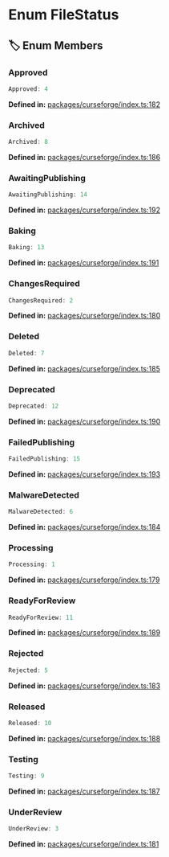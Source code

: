 # Enum FileStatus

## 🏷️ Enum Members

### Approved

```ts
Approved: 4
```
<p style="font-size: 14px; color: var(--vp-c-text-2)">
<strong>Defined in:</strong> <a href="https://github.com/voxelum/minecraft-launcher-core-node/blob/master/packages/curseforge/index.ts#L182" target="_blank" rel="noreferrer">packages/curseforge/index.ts:182</a>
</p>


### Archived

```ts
Archived: 8
```
<p style="font-size: 14px; color: var(--vp-c-text-2)">
<strong>Defined in:</strong> <a href="https://github.com/voxelum/minecraft-launcher-core-node/blob/master/packages/curseforge/index.ts#L186" target="_blank" rel="noreferrer">packages/curseforge/index.ts:186</a>
</p>


### AwaitingPublishing

```ts
AwaitingPublishing: 14
```
<p style="font-size: 14px; color: var(--vp-c-text-2)">
<strong>Defined in:</strong> <a href="https://github.com/voxelum/minecraft-launcher-core-node/blob/master/packages/curseforge/index.ts#L192" target="_blank" rel="noreferrer">packages/curseforge/index.ts:192</a>
</p>


### Baking

```ts
Baking: 13
```
<p style="font-size: 14px; color: var(--vp-c-text-2)">
<strong>Defined in:</strong> <a href="https://github.com/voxelum/minecraft-launcher-core-node/blob/master/packages/curseforge/index.ts#L191" target="_blank" rel="noreferrer">packages/curseforge/index.ts:191</a>
</p>


### ChangesRequired

```ts
ChangesRequired: 2
```
<p style="font-size: 14px; color: var(--vp-c-text-2)">
<strong>Defined in:</strong> <a href="https://github.com/voxelum/minecraft-launcher-core-node/blob/master/packages/curseforge/index.ts#L180" target="_blank" rel="noreferrer">packages/curseforge/index.ts:180</a>
</p>


### Deleted

```ts
Deleted: 7
```
<p style="font-size: 14px; color: var(--vp-c-text-2)">
<strong>Defined in:</strong> <a href="https://github.com/voxelum/minecraft-launcher-core-node/blob/master/packages/curseforge/index.ts#L185" target="_blank" rel="noreferrer">packages/curseforge/index.ts:185</a>
</p>


### Deprecated

```ts
Deprecated: 12
```
<p style="font-size: 14px; color: var(--vp-c-text-2)">
<strong>Defined in:</strong> <a href="https://github.com/voxelum/minecraft-launcher-core-node/blob/master/packages/curseforge/index.ts#L190" target="_blank" rel="noreferrer">packages/curseforge/index.ts:190</a>
</p>


### FailedPublishing

```ts
FailedPublishing: 15
```
<p style="font-size: 14px; color: var(--vp-c-text-2)">
<strong>Defined in:</strong> <a href="https://github.com/voxelum/minecraft-launcher-core-node/blob/master/packages/curseforge/index.ts#L193" target="_blank" rel="noreferrer">packages/curseforge/index.ts:193</a>
</p>


### MalwareDetected

```ts
MalwareDetected: 6
```
<p style="font-size: 14px; color: var(--vp-c-text-2)">
<strong>Defined in:</strong> <a href="https://github.com/voxelum/minecraft-launcher-core-node/blob/master/packages/curseforge/index.ts#L184" target="_blank" rel="noreferrer">packages/curseforge/index.ts:184</a>
</p>


### Processing

```ts
Processing: 1
```
<p style="font-size: 14px; color: var(--vp-c-text-2)">
<strong>Defined in:</strong> <a href="https://github.com/voxelum/minecraft-launcher-core-node/blob/master/packages/curseforge/index.ts#L179" target="_blank" rel="noreferrer">packages/curseforge/index.ts:179</a>
</p>


### ReadyForReview

```ts
ReadyForReview: 11
```
<p style="font-size: 14px; color: var(--vp-c-text-2)">
<strong>Defined in:</strong> <a href="https://github.com/voxelum/minecraft-launcher-core-node/blob/master/packages/curseforge/index.ts#L189" target="_blank" rel="noreferrer">packages/curseforge/index.ts:189</a>
</p>


### Rejected

```ts
Rejected: 5
```
<p style="font-size: 14px; color: var(--vp-c-text-2)">
<strong>Defined in:</strong> <a href="https://github.com/voxelum/minecraft-launcher-core-node/blob/master/packages/curseforge/index.ts#L183" target="_blank" rel="noreferrer">packages/curseforge/index.ts:183</a>
</p>


### Released

```ts
Released: 10
```
<p style="font-size: 14px; color: var(--vp-c-text-2)">
<strong>Defined in:</strong> <a href="https://github.com/voxelum/minecraft-launcher-core-node/blob/master/packages/curseforge/index.ts#L188" target="_blank" rel="noreferrer">packages/curseforge/index.ts:188</a>
</p>


### Testing

```ts
Testing: 9
```
<p style="font-size: 14px; color: var(--vp-c-text-2)">
<strong>Defined in:</strong> <a href="https://github.com/voxelum/minecraft-launcher-core-node/blob/master/packages/curseforge/index.ts#L187" target="_blank" rel="noreferrer">packages/curseforge/index.ts:187</a>
</p>


### UnderReview

```ts
UnderReview: 3
```
<p style="font-size: 14px; color: var(--vp-c-text-2)">
<strong>Defined in:</strong> <a href="https://github.com/voxelum/minecraft-launcher-core-node/blob/master/packages/curseforge/index.ts#L181" target="_blank" rel="noreferrer">packages/curseforge/index.ts:181</a>
</p>


